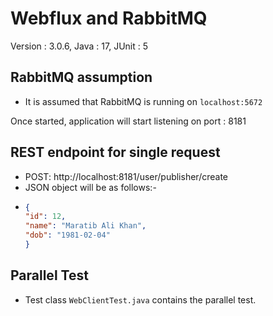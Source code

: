 # Webflux and RabbitMQ
Version : 3.0.6, Java : 17, JUnit : 5  

## RabbitMQ assumption
- It is assumed that RabbitMQ is running on `localhost:5672`  

Once started, application will start listening on port : 8181

## REST endpoint for single request
-  POST: http://localhost:8181/user/publisher/create
- JSON object will be as follows:-
- ```json
  {
  "id": 12,
  "name": "Maratib Ali Khan",
  "dob": "1981-02-04"
  }
  ```

## Parallel Test
- Test class `WebClientTest.java` contains the parallel test.

